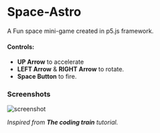 # Space-Astro
A Fun space mini-game created in p5.js framework. 

  
  #### Controls:
  - **UP Arrow** to accelerate
  - **LEFT Arrow** & **RIGHT Arrow** to rotate.
  - **Space Button** to fire.
  
### Screenshots

![screenshot](https://5epj4w-ch3301.files.1drv.com/y4mPt6rAdePZSIFScQ_zOYnSbop8aL7f2GGcYnqMJDQ3mqJdx6O3LW0aw_JMKQkXj1RGSpqjc768Me1n4Kv54hZv1AJjOYk33DK36xLNTy02qcO2cxAY2jS72PHHNrXRY8RrUMzmsK_M6IWnkEI_I2IKQ5N1K6PPQwat_ayWy_O81Ycnk-Km2ncslpM4Ide7HdgVy7d8tieKRmgLfOImAApLg?width=1347&height=563&cropmode=none)

_Inspired from **The coding train** tutorial._
